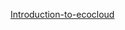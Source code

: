 


[Introduction-to-ecocloud](https://github.com/UWA-SBS-Intro-to-R-RStudio-Tidyverse/Introduction-to-ecocloud/blob/master/1_introduction-to-ecocloud.md)



